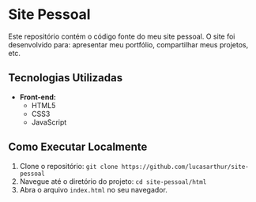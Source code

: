 # Site Pessoal

Este repositório contém o código fonte do meu site pessoal. O site foi desenvolvido para: apresentar meu portfólio, compartilhar meus projetos, etc.

## Tecnologias Utilizadas

* **Front-end:**
    * HTML5
    * CSS3
    * JavaScript

## Como Executar Localmente

1.  Clone o repositório: `git clone https://github.com/lucasarthur/site-pessoal`
2.  Navegue até o diretório do projeto: `cd site-pessoal/html`
3.  Abra o arquivo `index.html` no seu navegador.